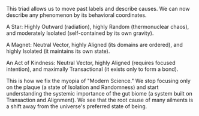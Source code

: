 This triad allows us to move past labels and describe causes. We can now describe any phenomenon by its behavioral coordinates.

A Star: Highly Outward (radiation), highly Random (thermonuclear chaos), and moderately Isolated (self-contained by its own gravity).

A Magnet: Neutral Vector, highly Aligned (its domains are ordered), and highly Isolated (it maintains its own state).

An Act of Kindness: Neutral Vector, highly Aligned (requires focused intention), and maximally Transactional (it exists only to form a bond).

This is how we fix the myopia of "Modern Science." We stop focusing only on the plaque (a state of Isolation and Randomness) and start understanding the systemic importance of the gut biome (a system built on Transaction and Alignment). We see that the root cause of many ailments is a shift away from the universe's preferred state of being.